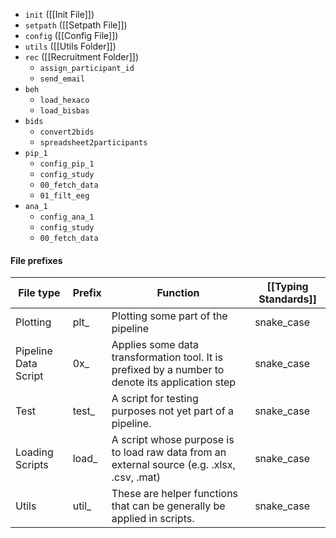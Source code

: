 + `init` ([[Init File]])
+ `setpath` ([[Setpath File]])
+ `config` ([[Config File]])
+ `utils` ([[Utils Folder]])
+ `rec` ([[Recruitment Folder]])
	+ `assign_participant_id`
	+ `send_email`
+ `beh`
	+ `load_hexaco`
	+ `load_bisbas`
+ `bids`
	+ `convert2bids`
	+ `spreadsheet2participants`
+ `pip_1`
	+ `config_pip_1`
	+ `config_study`
	+ `00_fetch_data`
	+ `01_filt_eeg`
+ `ana_1`
	+ `config_ana_1`
	+ `config_study`
	+ `00_fetch_data`


#### File prefixes
| File type            | Prefix | Function                                                                                         | [[Typing Standards]] |
| -------------------- | ------ | ------------------------------------------------------------------------------------------------ | -------------------- |
| Plotting             | plt_   | Plotting some part of the pipeline                                                               | snake_case           |
| Pipeline Data Script | 0x_    | Applies some data transformation tool. It is prefixed by a number to denote its application step | snake_case           |
| Test                 | test_  | A script for testing purposes not yet part of a pipeline.                                        | snake_case           |
| Loading Scripts      | load_  | A script whose purpose is to load raw data from an external source (e.g. .xlsx, .csv, .mat)      | snake_case           |
| Utils                | util_  | These are helper functions that can be generally be applied in scripts.                                                                                                 |                  snake_case    |

